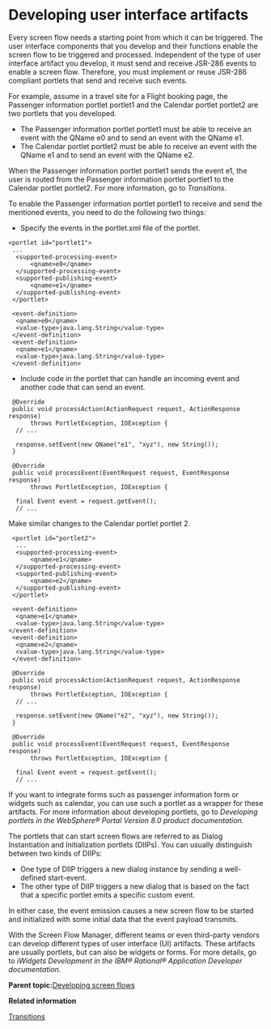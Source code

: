 # Developing user interface artifacts

Every screen flow needs a starting point from which it can be triggered. The user interface components that you develop and their functions enable the screen flow to be triggered and processed. Independent of the type of user interface artifact you develop, it must send and receive JSR-286 events to enable a screen flow. Therefore, you must implement or reuse JSR-286 compliant portlets that send and receive such events.

For example, assume in a travel site for a Flight booking page, the Passenger information portlet portlet1 and the Calendar portlet portlet2 are two portlets that you developed.

-   The Passenger information portlet portlet1 must be able to receive an event with the QName e0 and to send an event with the QName e1.
-   The Calendar portlet portlet2 must be able to receive an event with the QName e1 and to send an event with the QName e2.

When the Passenger information portlet portlet1 sends the event e1, the user is routed from the Passenger information portlet portlet1 to the Calendar portlet portlet2. For more information, go to *Transitions*.

To enable the Passenger information portlet portlet1 to receive and send the mentioned events, you need to do the following two things:

-   Specify the events in the portlet.xml file of the portlet.

```
<portlet id="portlet1">
 ...
  <supported-processing-event>
      <qname>e0</qname>
  </supported-processing-event>
  <supported-publishing-event>
      <qname>e1</qname>
  </supported-publishing-event>
 </portlet>
 
 <event-definition>
  <qname>e0</qname>
  <value-type>java.lang.String</value-type>
 </event-definition>
 <event-definition>
  <qname>e1</qname>
  <value-type>java.lang.String</value-type>
 </event-definition>
```

-   Include code in the portlet that can handle an incoming event and another code that can send an event.

```
 @Override
 public void processAction(ActionRequest request, ActionResponse response)
      throws PortletException, IOException {
  // ...
  
  response.setEvent(new QName("e1", "xyz"), new String());
 }

 @Override
 public void processEvent(EventRequest request, EventResponse response)
      throws PortletException, IOException {
 
  final Event event = request.getEvent();
  // ...
```

Make similar changes to the Calendar portlet portlet 2.

```
 <portlet id="portlet2">
  ...
  <supported-processing-event>
      <qname>e1</qname>
  </supported-processing-event>
  <supported-publishing-event>
      <qname>e2</qname>
  </supported-publishing-event>
 </portlet>
 
 <event-definition>
  <qname>e1</qname>
  <value-type>java.lang.String</value-type>
</event-definition>
 <event-definition>
  <qname>e2</qname>
  <value-type>java.lang.String</value-type>
 </event-definition>
```

```
 @Override
 public void processAction(ActionRequest request, ActionResponse response)
      throws PortletException, IOException {
  // ...
 
  response.setEvent(new QName("e2", "xyz"), new String());
 }
 
 @Override
 public void processEvent(EventRequest request, EventResponse response)
      throws PortletException, IOException {

  final Event event = request.getEvent();
  // ...
```

If you want to integrate forms such as passenger information form or widgets such as calendar, you can use such a portlet as a wrapper for these artifacts. For more information about developing portlets, go to *Developing portlets in the WebSphere® Portal Version 8.0 product documentation.*

The portlets that can start screen flows are referred to as Dialog Instantiation and Initialization portlets \(DIIPs\). You can usually distinguish between two kinds of DIIPs:

-   One type of DIIP triggers a new dialog instance by sending a well-defined start-event.
-   The other type of DIIP triggers a new dialog that is based on the fact that a specific portlet emits a specific custom event.

In either case, the event emission causes a new screen flow to be started and initialized with some initial data that the event payload transmits.

With the Screen Flow Manager, different teams or even third-party vendors can develop different types of user interface \(UI\) artifacts. These artifacts are usually portlets, but can also be widgets or forms. For more details, go to *iWidgets Development in the IBM® Rational® Application Developer documentation*.

**Parent topic:**[Developing screen flows](../screenflow/dev_scrnflow.md)

**Related information**  


[Transitions](../screenflow/transitions.md)

